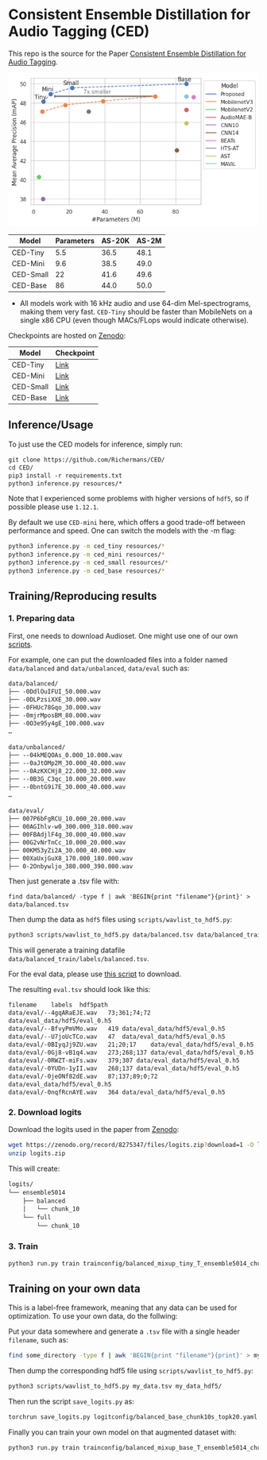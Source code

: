 # Consistent Ensemble Distillation for Audio Tagging (CED)

This repo is the source for the Paper [Consistent Ensemble Distillation for Audio Tagging](https://arxiv.org/abs/2308.11957). 


![Framework](figures/plot_performance.png)


| Model | Parameters | AS-20K | AS-2M |
|------|-------|-------|-------|
| CED-Tiny | 5.5   | 36.5  | 48.1  |
| CED-Mini | 9.6    | 38.5  | 49.0  |
| CED-Small| 22    | 41.6  | 49.6  |
| CED-Base | 86    | 44.0  | 50.0  |


* All models work with 16 kHz audio and use 64-dim Mel-spectrograms, making them very fast. `CED-Tiny` should be faster than MobileNets on a single x86 CPU (even though MACs/FLops would indicate otherwise).

Checkpoints are hosted on [Zenodo](https://zenodo.org/record/8275347):


| Model | Checkpoint 
|------|-------|
| CED-Tiny | [Link](https://zenodo.org/record/8275347/files/audiotransformer_tiny_mAP_4814.pt?download=1)| 
| CED-Mini | [Link](https://zenodo.org/record/8275347/files/audiotransformer_mini_mAP_4896.pt?download=1) |
| CED-Small| [Link](https://zenodo.org/record/8275319/files/audiotransformer_small_mAP_4958.pt?downloa) |
| CED-Base | [Link](https://zenodo.org/record/8275347/files/audiotransformer_base_mAP_4999.pt?download=1) |


## Inference/Usage


To just use the CED models for inference, simply run:

```
git clone https://github.com/Richermans/CED/
cd CED/
pip3 install -r requirements.txt
python3 inference.py resources/*
```


Note that I experienced some problems with higher versions of `hdf5`, so if possible please use `1.12.1`.

By default we use `CED-mini` here, which offers a good trade-off between performance and speed.
One can switch the models with the -m flag:

```bash
python3 inference.py -m ced_tiny resources/*
python3 inference.py -m ced_mini resources/*
python3 inference.py -m ced_small resources/*
python3 inference.py -m ced_base resources/*

```


## Training/Reproducing results


### 1. Preparing data


First, one needs to download Audioset. One might use one of our own [scripts](https://github.com/RicherMans/SAT/blob/main/datasets/audioset/1_download_audioset.sh).

For example, one can put the downloaded files into a folder named `data/balanced` and `data/unbalanced`, `data/eval` such as:

```
data/balanced/
├── -0DdlOuIFUI_50.000.wav
├── -0DLPzsiXXE_30.000.wav
├── -0FHUc78Gqo_30.000.wav
├── -0mjrMposBM_80.000.wav
├── -0O3e95y4gE_100.000.wav
…

data/unbalanced/
├── --04kMEQOAs_0.000_10.000.wav
├── --0aJtOMp2M_30.000_40.000.wav
├── --0AzKXCHj8_22.000_32.000.wav
├── --0B3G_C3qc_10.000_20.000.wav
├── --0bntG9i7E_30.000_40.000.wav
…

data/eval/
├── 007P6bFgRCU_10.000_20.000.wav
├── 00AGIhlv-w0_300.000_310.000.wav
├── 00FBAdjlF4g_30.000_40.000.wav
├── 00G2vNrTnCc_10.000_20.000.wav
├── 00KM53yZi2A_30.000_40.000.wav
├── 00XaUxjGuX8_170.000_180.000.wav
├── 0-2Onbywljo_380.000_390.000.wav

```

Then just generate a .tsv file with:

```
find data/balanced/ -type f | awk 'BEGIN{print "filename"}{print}' > data/balanced.tsv
```


Then dump the data as `hdf5` files using `scripts/wavlist_to_hdf5.py`:


```bash
python3 scripts/wavlist_to_hdf5.py data/balanced.tsv data/balanced_train/
```

This will generate a training datafile `data/balanced_train/labels/balanced.tsv`.


For the eval data, please use [this script](https://github.com/RicherMans/SAT/blob/main/datasets/audioset/1_download_audioset.sh) to download.

The resulting `eval.tsv` should look like this:

```
filename	labels	hdf5path
data/eval/--4gqARaEJE.wav	73;361;74;72	data/eval_data/hdf5/eval_0.h5
data/eval/--BfvyPmVMo.wav	419	data/eval_data/hdf5/eval_0.h5
data/eval/--U7joUcTCo.wav	47	data/eval_data/hdf5/eval_0.h5
data/eval/-0BIyqJj9ZU.wav	21;20;17	data/eval_data/hdf5/eval_0.h5
data/eval/-0Gj8-vB1q4.wav	273;268;137	data/eval_data/hdf5/eval_0.h5
data/eval/-0RWZT-miFs.wav	379;307	data/eval_data/hdf5/eval_0.h5
data/eval/-0YUDn-1yII.wav	268;137	data/eval_data/hdf5/eval_0.h5
data/eval/-0jeONf82dE.wav	87;137;89;0;72	data/eval_data/hdf5/eval_0.h5
data/eval/-0nqfRcnAYE.wav	364	data/eval_data/hdf5/eval_0.h5
```


### 2. Download logits

Download the logits used in the paper from [Zenodo](https://zenodo.org/record/8275347/files/logits.zip?download=1):

```bash
wget https://zenodo.org/record/8275347/files/logits.zip?download=1 -O logits.zip
unzip logits.zip
```

This will create:

```bash
logits/
└── ensemble5014
    ├── balanced
    │   └── chunk_10
    └── full
        └── chunk_10
```


### 3. Train



```bash
python3 run.py train trainconfig/balanced_mixup_tiny_T_ensemble5014_chunk10.yaml
```



## Training on your own data

This is a label-free framework, meaning that any data can be used for optimization.
To use your own data, do the follwing:

Put your data somewhere and generate a `.tsv` file with a single header `filename`, such as:

```bash
find some_directory -type f | awk 'BEGIN{print "filename"}{print}' > my_data.tsv
```

Then dump the corresponding hdf5 file using `scripts/wavlist_to_hdf5.py`:


```bash
python3 scripts/wavlist_to_hdf5.py my_data.tsv my_data_hdf5/
```

Then run the script `save_logits.py` as:

```bash
torchrun save_logits.py logitconfig/balanced_base_chunk10s_topk20.yaml --train_data my_data_hdf5/labels/my_data.tsv
```


Finally you can train your own model on that augmented dataset with:

```bash
python3 run.py train trainconfig/balanced_mixup_base_T_ensemble5014_chunk10.yaml --logitspath YOUR_LOGITS_PATH --train_data YOUR_TRAIN_DATA.tsv
```

